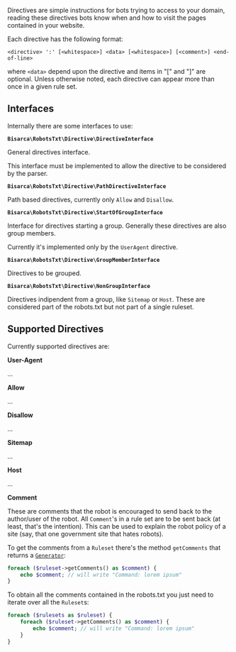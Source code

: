 Directives are simple instructions for bots trying to access to your domain,
reading these directives bots know when and how to visit the pages contained
in your website.

Each directive has the following format:

```
<directive> ':' [<whitespace>] <data> [<whitespace>] [<comment>] <end-of-line>
```

where `<data>` depend upon the directive and items in "[" and "]" are optional.
Unless otherwise noted, each directive can appear more than once in a given
rule set.


Interfaces
----------

Internally there are some interfaces to use:

**`Bisarca\RobotsTxt\Directive\DirectiveInterface`**

General directives interface.

This interface must be implemented to allow the directive to be considered by
the parser.

**`Bisarca\RobotsTxt\Directive\PathDirectiveInterface`**

Path based directives, currently only `Allow` and `Disallow`.

**`Bisarca\RobotsTxt\Directive\StartOfGroupInterface`**

Interface for directives starting a group.
Generally these directives are also group members.

Currently it's implemented only by the `UserAgent` directive.

**`Bisarca\RobotsTxt\Directive\GroupMemberInterface`**

Directives to be grouped.

**`Bisarca\RobotsTxt\Directive\NonGroupInterface`**

Directives indipendent from a group, like `Sitemap` or `Host`.
These are considered part of the robots.txt but not part of a single ruleset.


Supported Directives
--------------------

Currently supported directives are:

**User-Agent**

...


**Allow**

...


**Disallow**

...


**Sitemap**

...


**Host**

...


**Comment**

These are comments that the robot is encouraged to send back to the author/user
of the robot. All `Comment`'s in a rule set are to be sent back (at least,
that's the intention). This can be used to explain the robot policy of a site
(say, that one government site that hates robots).

To get the comments from a `Ruleset` there's the method `getComments` that
returns a [`Generator`](http://php.net/manual/en/language.generators.overview.php):

```php
foreach ($ruleset->getComments() as $comment) {
    echo $comment; // will write "Command: lorem ipsum"
}
```

To obtain all the comments contained in the robots.txt you just need to iterate
over all the `Ruleset`s:

```php
foreach ($rulesets as $ruleset) {
    foreach ($ruleset->getComments() as $comment) {
        echo $comment; // will write "Command: lorem ipsum"
    }
}
```
